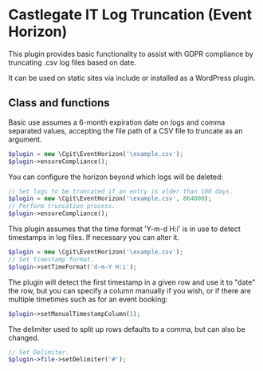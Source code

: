 # Castlegate IT Log Truncation (Event Horizon) #

This plugin provides basic functionality to assist with GDPR compliance by truncating .csv log files based on date.

It can be used on static sites via include or installed as a WordPress plugin.

## Class and functions ##

Basic use assumes a 6-month expiration date on logs and comma separated values, accepting the file path of a CSV file
to truncate as an argument.

~~~ php
$plugin = new \Cgit\EventHorizon('\example.csv');
$plugin->ensureCompliance();
~~~

You can configure the horizon beyond which logs will be deleted:
~~~ php
// Set logs to be truncated if an entry is older than 100 days.
$plugin = new \Cgit\EventHorizon('\example.csv', 864000);
// Perform truncation process.
$plugin->ensureCompliance();
~~~

This plugin assumes that the time format 'Y-m-d H:i' is in use to detect timestamps in log files. If necessary you can 
alter it.
~~~ php
$plugin = new \Cgit\EventHorizon('\example.csv');
// Set timestamp format.
$plugin->setTimeFormat('d-m-Y H:i');
~~~

The plugin will detect the first timestamp in a given row and use it to "date" the row, but you can specify a column manually if you wish, or if there are multiple timetimes such as for an event booking:
~~~ php
$plugin->setManualTimestampColumn(1);
~~~

The delimiter used to split up rows defaults to a comma, but can also be changed.
~~~ php
// Set Delimiter.
$plugin->file->setDelimiter('#');
~~~

